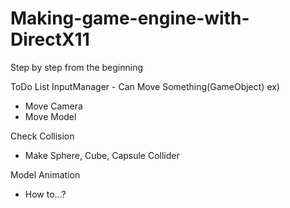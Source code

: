 # Making-game-engine-with-DirectX11
 Step by step from the beginning

ToDo List
 InputManager - Can Move Something(GameObject)
 ex)
  - Move Camera
  - Move Model
 
 Check Collision
  - Make Sphere, Cube, Capsule Collider
 
 Model Animation
  - How to...?

